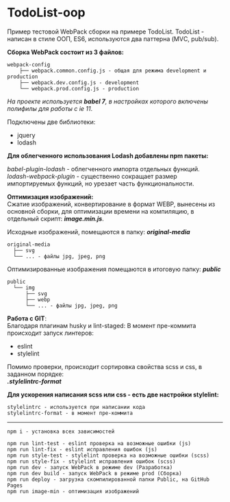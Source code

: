 # TodoList-oop

Пример тестовой WebPack сборки на примере TodoList.
TodoList - написан в стиле ООП, ES6, используются два паттерна (MVС, pub/sub).

**Сборка WebPack состоит из 3 файлов:**

```
webpack-config
    ├── webpack.common.config.js - общая для режима development и production
    ├── webpack.dev.config.js - development
    └── webpack.prod.config.js - production
```

_На проекте используется **babel 7**, в настройках которого включены полифилы
для работы с ie 11_.

Подключены две библиотеки:

- jquery
- lodash

**Для облегченного использования Lodash добавлены npm пакеты:**<br/>

_babel-plugin-lodash_ - облегченного импорта отдельных функций.<br/>
_lodash-webpack-plugin_ - существенно сокращает размер импортируемых функций,
но урезает часть функциональности.

**Оптимизация изображений:**<br/>
Сжатие изображений, конвертирование в формат WEBP, вынесены из основной сборки,
для оптимизации времени на компиляцию, в отдельный скрипт: **_image.min.js_**.

Исходные изображений, помещаются в папку: **_original-media_**

```
original-media
  ├── svg
  └── ... - файлы jpg, jpeg, png
```

Оптимизированные изображения помещаются в итоговую папку: **_public_**

```
public
  └── img
      ├── svg
      ├── webp
      └── ... - файлы jpg, jpeg, png
```

**Работа с GIT**:<br/>
Благодаря плагинам husky и lint-staged:
В момент пре-коммита происходит запуск линтеров:

- eslint
- stylelint

Помимо проверки, происходит сортировка свойства scss и css, в заданном порядке:<br/>
**_.stylelintrc-format_**

**Для ускорения написания scss или css - есть две настройки stylelint:**

```
stylelintrc - используется при написании кода
stylelintrc-format - в момент пре-коммита

```

---

```
npm i - установка всех зависимостей

npm run lint-test - eslint проверка на возможные ошибки (js)
npm run lint-fix - eslint исправления ошибок (js)
npm run style-test - stylelint проверка на возможные ошибки (scss)
npm run style-fix - stylelint исправления ошибок (scss)
npm run dev - запуск WebPack в режиме dev (Разработка)
npm run dev build - запуск WebPack в режиме prod (Сборка)
npm run deploy - загрузка скомпилированной папки Public, на GitHub Pages
npm run image-min - оптимизация изображений
```

